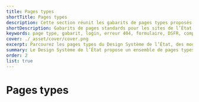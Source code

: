 ```yaml
---
title: Pages types
shortTitle: Pages types
description: Cette section réunit les gabarits de pages types proposés par le Design Système de l’État, prêts à l’emploi pour couvrir les cas d’usage récurrents des sites publics.
shortDescription: Gabarits de pages standards pour les sites de l’État
keywords: page type, gabarit, login, erreur 404, formulaire, DSFR, compte, réponse, indisponible, design system, modèles
cover: ./_asset/cover/cover.png
excerpt: Parcourez les pages types du Design Système de l’État, des modèles prêts à intégrer pour gérer les connexions, erreurs ou réponses aux utilisateurs.
summary: Le Design Système de l’État propose un ensemble de pages types couvrant les cas d’usage classiques des sites publics - page de connexion, création de compte, réponse à une demande, message d’indisponibilité ou erreur 404. Ces gabarits facilitent l’implémentation rapide d’interfaces conformes, accessibles et cohérentes avec les standards de l’État. Chaque modèle est personnalisable dans le respect des fondamentaux du DSFR.
order: 2
list: true
---
```


# Pages types
